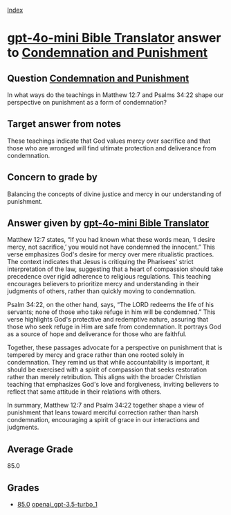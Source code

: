
[Index](../../../index.md)
# [gpt-4o-mini Bible Translator](../../answering_models/gpt-4o-mini_Bible_Translator.md) answer to [Condemnation and Punishment](../../questions/Condemnation_and_Punishment.md)

## Question [Condemnation and Punishment](../../questions/Condemnation_and_Punishment.md)
In what ways do the teachings in Matthew 12:7 and Psalms 34:22 shape our perspective on punishment as a form of condemnation?

## Target answer from notes
These teachings indicate that God values mercy over sacrifice and that those who are wronged will find ultimate protection and deliverance from condemnation.

## Concern to grade by
Balancing the concepts of divine justice and mercy in our understanding of punishment.

## Answer given by [gpt-4o-mini Bible Translator](../../answering_models/gpt-4o-mini_Bible_Translator.md)
Matthew 12:7 states, “If you had known what these words mean, ‘I desire mercy, not sacrifice,’ you would not have condemned the innocent.” This verse emphasizes God's desire for mercy over mere ritualistic practices. The context indicates that Jesus is critiquing the Pharisees' strict interpretation of the law, suggesting that a heart of compassion should take precedence over rigid adherence to religious regulations. This teaching encourages believers to prioritize mercy and understanding in their judgments of others, rather than quickly moving to condemnation.

Psalm 34:22, on the other hand, says, “The LORD redeems the life of his servants; none of those who take refuge in him will be condemned.” This verse highlights God's protective and redemptive nature, assuring that those who seek refuge in Him are safe from condemnation. It portrays God as a source of hope and deliverance for those who are faithful.

Together, these passages advocate for a perspective on punishment that is tempered by mercy and grace rather than one rooted solely in condemnation. They remind us that while accountability is important, it should be exercised with a spirit of compassion that seeks restoration rather than merely retribution. This aligns with the broader Christian teaching that emphasizes God's love and forgiveness, inviting believers to reflect that same attitude in their relations with others. 

In summary, Matthew 12:7 and Psalm 34:22 together shape a view of punishment that leans toward merciful correction rather than harsh condemnation, encouraging a spirit of grace in our interactions and judgments.

## Average Grade
85.0

## Grades
 * [85.0](./Condemnation_and_Punishment_grades/openai_gpt-3.5-turbo_1.md) [openai_gpt-3.5-turbo_1](../../grading_models/openai_gpt-3.5-turbo_1.md)

